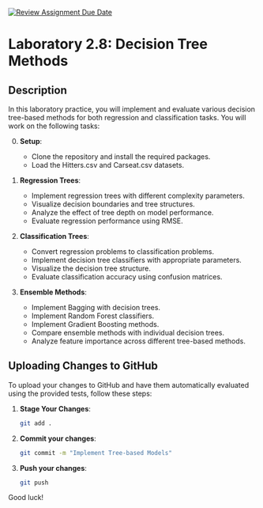 [![Review Assignment Due Date](https://classroom.github.com/assets/deadline-readme-button-22041afd0340ce965d47ae6ef1cefeee28c7c493a6346c4f15d667ab976d596c.svg)](https://classroom.github.com/a/H7PZp_S2)
# Laboratory 2.8: Decision Tree Methods

## Description

In this laboratory practice, you will implement and evaluate various decision tree-based methods for both regression and classification tasks. You will work on the following tasks:

0. **Setup**:
   - Clone the repository and install the required packages.
   - Load the Hitters.csv and Carseat.csv datasets.

1. **Regression Trees**:
   - Implement regression trees with different complexity parameters.
   - Visualize decision boundaries and tree structures.
   - Analyze the effect of tree depth on model performance.
   - Evaluate regression performance using RMSE.

2. **Classification Trees**:
   - Convert regression problems to classification problems.
   - Implement decision tree classifiers with appropriate parameters.
   - Visualize the decision tree structure.
   - Evaluate classification accuracy using confusion matrices.

3. **Ensemble Methods**:
   - Implement Bagging with decision trees.
   - Implement Random Forest classifiers.
   - Implement Gradient Boosting methods.
   - Compare ensemble methods with individual decision trees.
   - Analyze feature importance across different tree-based methods.

## Uploading Changes to GitHub

To upload your changes to GitHub and have them automatically evaluated using the provided tests, follow these steps:

1. **Stage Your Changes**:
   ```sh
   git add .
   ```

2. **Commit your changes**:
   ```sh
   git commit -m "Implement Tree-based Models"
   ```
3. **Push your changes**:
   ```sh
   git push 
   ```

Good luck!